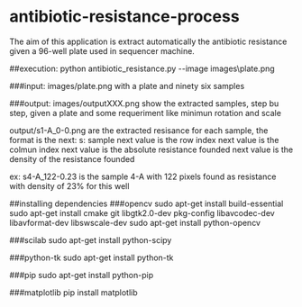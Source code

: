 # antibiotic-resistance-process

The aim of this application is extract automatically the antibiotic resistance given a 96-well plate used in sequencer machine.

##execution:
python antibiotic_resistance.py --image images\plate.png

###input: 
images/plate.png with a plate and ninety six samples

###output:
images/outputXXX.png show the extracted samples, step bu step, given a plate and some requeriment like minimun rotation and scale

output/s1-A_0-0.png are the extracted resisance for each sample, the format is the next:
s: sample
next value is the row index
next value is the colmun index
next value is the absolute resistance founded
next value is the density of the resistance founded

ex: s4-A_122-0.23
is the sample 4-A with 122 pixels found as resistance with density of 23% for this well

##installing dependencies
###opencv
sudo apt-get install build-essential
sudo apt-get install cmake git libgtk2.0-dev pkg-config libavcodec-dev libavformat-dev libswscale-dev
sudo apt-get install python-opencv

###scilab
sudo apt-get install python-scipy

###python-tk
sudo apt-get install python-tk

###pip
sudo apt-get install python-pip

###matplotlib
pip install matplotlib
